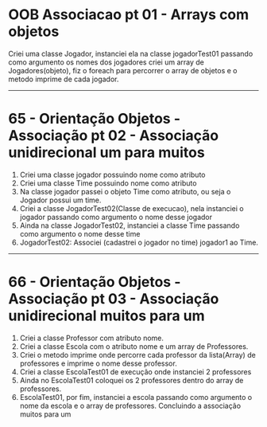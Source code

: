 # OOB Associacao pt 01 - Arrays com objetos
Criei uma classe Jogador, instanciei ela na classe jogadorTest01 passando como argumento os nomes dos jogadores
criei um array de Jogadores(objeto), fiz o foreach para percorrer o array de objetos e o metodo imprime de cada jogador.

---

# 65 - Orientação Objetos - Associação pt 02 - Associação unidirecional um para muitos

1. Criei uma classe jogador possuindo nome como atributo
2. Criei uma classe Time possuindo nome como atributo
3. Na classe jogador passei o objeto Time como atributo, ou seja o Jogador possui um time. 
4. Criei a classe JogadorTest02(Classe de execucao),  nela instanciei o jogador passando como argumento o nome desse jogador
5. Ainda na classe JogadorTest02,  instanciei a classe Time passando como argumento o nome desse time
6. JogadorTest02: Associei (cadastrei o jogador no time) jogador1 ao Time.

---

# 66 - Orientação Objetos - Associação pt 03 - Associação unidirecional muitos para um
1. Criei a classe Professor com atributo nome.
2. Criei a classe Escola com o atributo nome e um array de Professores.
3. Criei o metodo imprime onde percorre cada professor da lista(Array) de professores e imprime o nome desse professor.
4. Criei a classe EscolaTest01 de execução onde instanciei 2 professores
5. Ainda no EscolaTest01 coloquei os 2 professores dentro do array de professores.
6. EscolaTest01, por fim, instanciei a escola passando como argumento o nome da escola e o array de professores. Concluindo a associação muitos para um